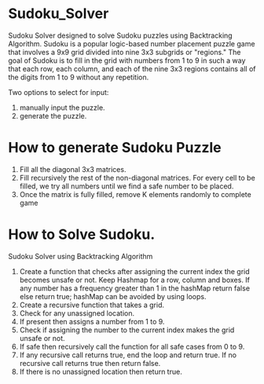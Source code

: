 # Sudoku_Solver

Sudoku Solver designed to solve Sudoku puzzles using Backtracking Algorithm. Sudoku is a popular logic-based number placement puzzle game that involves a 9x9 grid divided into nine 3x3 subgrids or "regions." The goal of Sudoku is to fill in the grid with numbers from 1 to 9 in such a way that each row, each column, and each of the nine 3x3 regions contains all of the digits from 1 to 9 without any repetition.


Two options to select for input:
1. manually input the puzzle.
2. generate the puzzle.

# How to generate Sudoku Puzzle
1. Fill all the diagonal 3x3 matrices.
2. Fill recursively the rest of the non-diagonal matrices. For every cell to be filled, we try all numbers until we find a safe number to be placed.  
3. Once the matrix is fully filled, remove K elements randomly to complete game

# How to Solve Sudoku.
Sudoku Solver using Backtracking Algorithm
1. Create a function that checks after assigning the current index the grid becomes unsafe or not. Keep Hashmap for a row, column and boxes. If any number has a frequency greater than 1 in the hashMap return false else return true; hashMap can be avoided by using loops.
2. Create a recursive function that takes a grid.
3. Check for any unassigned location. 
4. If present then assigns a number from 1 to 9.
5. Check if assigning the number to the current index makes the grid unsafe or not. 
6. If safe then recursively call the function for all safe cases from 0 to 9.
7. If any recursive call returns true, end the loop and return true. If no recursive call returns true then return false.
8. If there is no unassigned location then return true.
